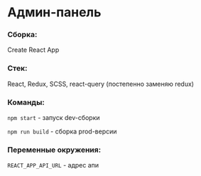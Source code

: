 # Админ-панель

### Сборка:
Create React App

### Стек:
React, Redux, SCSS, react-query (постепенно заменяю redux)

### Команды:
`npm start` - запуск dev-сборки

`npm run build` - сборка prod-версии

### Переменные окружения:
`REACT_APP_API_URL` - адрес апи
